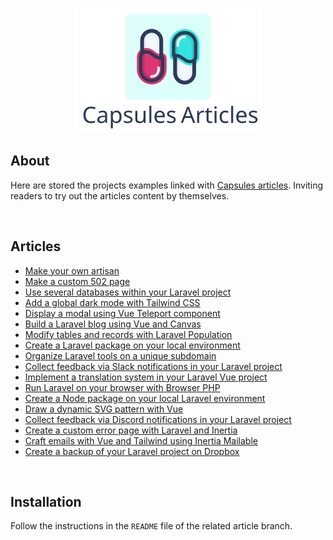 <p align="center"><img src="art/capsules-articles-image.svg" width="300px" height="200px" /></p>


## About

Here are stored the projects examples linked with <a href="https://capsules.codes/en/blog">Capsules articles</a>.
Inviting readers to try out the articles content by themselves.

<br>

## Articles

- [ Make your own artisan ](https://github.com/capsulescodes/articles/tree/001-make-your-own-artisan)
- [ Make a custom 502 page ](https://github.com/capsulescodes/articles/tree/002-make-a-custom-502-page)
- [ Use several databases within your Laravel project ](https://github.com/capsulescodes/articles/tree/003-use-several-databases-within-your-laravel-project)
- [ Add a global dark mode with Tailwind CSS ](https://github.com/capsulescodes/articles/tree/004-add-a-global-dark-mode-with-tailwindcss)
- [ Display a modal using Vue Teleport component ](https://github.com/capsulescodes/articles/tree/005-display-a-modal-using-vue-teleport-component)
- [ Build a Laravel blog using Vue and Canvas ](https://github.com/capsulescodes/articles/tree/006-build-a-laravel-blog-using-vue-and-canvas)
- [ Modify tables and records with Laravel Population ](https://github.com/capsulescodes/articles/tree/007-modify-tables-and-records-with-laravel-population)
- [ Create a Laravel package on your local environment ](https://github.com/capsulescodes/articles/tree/008-create-a-laravel-package-on-your-local-environment)
- [ Organize Laravel tools on a unique subdomain ](https://github.com/capsulescodes/articles/tree/009-organize-laravel-tools-on-a-unique-subdomain)
- [ Collect feedback via Slack notifications in your Laravel project ](https://github.com/capsulescodes/articles/tree/010-collect-feedback-via-slack-notifications-in-your-laravel-project)
- [ Implement a translation system in your Laravel Vue project ](https://github.com/capsulescodes/articles/tree/011-implement-a-translation-system-in-your-laravel-vue-project)
- [ Run Laravel on your browser with Browser PHP ](https://github.com/capsulescodes/articles/tree/012-run-laravel-on-your-browser-with-browser-php)
- [ Create a Node package on your local Laravel environment ](https://github.com/capsulescodes/articles/tree/013-create-a-node-package-on-your-local-laravel-environment)
- [ Draw a dynamic SVG pattern with Vue ](https://github.com/capsulescodes/articles/tree/014-draw-a-dynamic-svg-pattern-with-vue)
- [ Collect feedback via Discord notifications in your Laravel project ](https://github.com/capsulescodes/articles/tree/015-collect-feedback-via-discord-notifications-in-your-laravel-project)
- [ Create a custom error page with Laravel and Inertia ](https://github.com/capsulescodes/articles/tree/016-create-a-custom-error-page-with-laravel-and-inertia)
- [ Craft emails with Vue and Tailwind using Inertia Mailable ](https://github.com/capsulescodes/articles/tree/017-craft-emails-with-vue-and-tailwind-using-inertia-mailable)
- [ Create a backup of your Laravel project on Dropbox ](https://github.com/capsulescodes/articles/tree/018-create-a-backup-of-your-laravel-project-on-dropbox)

<br>

## Installation

Follow the instructions in the `README` file of the related article branch.
